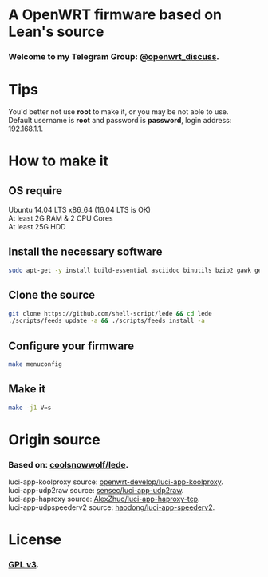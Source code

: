 # A OpenWRT firmware based on Lean's source
### Welcome to my Telegram Group: [@openwrt\_discuss](https://t.me/openwrt_discuss).

# Tips
You'd better not use **root** to make it, or you may be not able to use.<br/>
Default username is **root** and password is **password**, login address: 192.168.1.1.

# How to make it
## OS require
Ubuntu 14.04 LTS x86\_64 (16.04 LTS is OK)<br>
At least 2G RAM & 2 CPU Cores<br>
At least 25G HDD<br>

## Install the necessary software
```bash
sudo apt-get -y install build-essential asciidoc binutils bzip2 gawk gettext git libncurses5-dev libz-dev patch unzip zlib1g-dev lib32gcc1 libc6-dev-i386 subversion flex uglifyjs git-core gcc-multilib p7zip p7zip-full msmtp libssl-dev texinfo libglib2.0-dev xmlto qemu-utils upx libelf-dev autoconf automake libtool autopoint
```

## Clone the source
```bash
git clone https://github.com/shell-script/lede && cd lede
./scripts/feeds update -a && ./scripts/feeds install -a
```

## Configure your firmware
```bash
make menuconfig
```

## Make it
```bash
make -j1 V=s
```

# Origin source
### Based on: [coolsnowwolf/lede](https://github.com/coolsnowwolf/lede).<br/>
luci-app-koolproxy source: [openwrt-develop/luci-app-koolproxy](https://github.com/openwrt-develop/luci-app-koolproxy).<br/>
luci-app-udp2raw source: [sensec/luci-app-udp2raw](https://github.com/sensec/luci-app-udp2raw).<br/>
luci-app-haproxy source: [AlexZhuo/luci-app-haproxy-tcp](https://github.com/AlexZhuo/luci-app-haproxy-tcp).<br/>
luci-app-udpspeederv2 source: [haodong/luci-app-speederv2](https://github.com/haodong/luci-app-speederv2).

# License
### [GPL v3](https://www.gnu.org/licenses/gpl-3.0.html).

